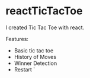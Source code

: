 # reactTicTacToe

I created Tic Tac Toe with react.

Features:
- Basic tic tac toe
- History of Moves
- Winner Detection
- Restart
`
